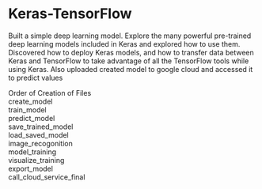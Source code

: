# Keras-TensorFlow

Built a simple deep learning model. Explore the many powerful pre-trained deep learning models included in Keras and explored how to use them. Discovered how to deploy Keras models, and how to transfer data between Keras and TensorFlow to take advantage of all the TensorFlow tools while using Keras. Also uploaded created model to google cloud and accessed it to predict values

Order of Creation of Files<br>
create_model<br>
train_model<br>
predict_model<br>
save_trained_model<br>
load_saved_model<br>
image_recogonition<br>
model_training<br>
visualize_training<br>
export_model<br>
call_cloud_service_final<br>

